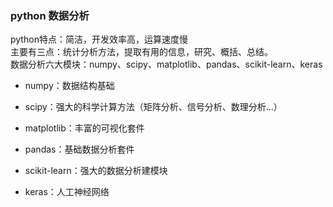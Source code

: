 ### python 数据分析

python特点：简洁，开发效率高，运算速度慢  
主要有三点：统计分析方法，提取有用的信息，研究、概括、总结。  
数据分析六大模块：numpy、scipy、matplotlib、pandas、scikit-learn、keras

* numpy：数据结构基础

* scipy：强大的科学计算方法（矩阵分析、信号分析、数理分析...）

* matplotlib：丰富的可视化套件

* pandas：基础数据分析套件

* scikit-learn：强大的数据分析建模块

* keras：人工神经网络




